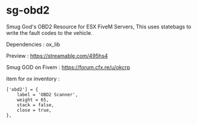 # sg-obd2
Smug God's OBD2 Resource for ESX FiveM Servers, This uses statebags to write the fault codes to the vehicle.

Dependencies : ox_lib 

Preview : https://streamable.com/495hs4

Smug GOD on Fivem : https://forum.cfx.re/u/okcrp



item for ox inventory :

    
    ['obd2'] = {
		label = 'OBD2 Scanner',
        weight = 65,
        stack = false,
        close = true,
	},
